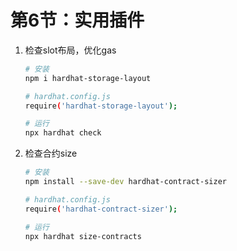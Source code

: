 # 第6节：实用插件



1. 检查slot布局，优化gas

   ```sh
   # 安装
   npm i hardhat-storage-layout
   
   # hardhat.config.js
   require('hardhat-storage-layout');
   
   # 运行
   npx hardhat check
   ```

2. 检查合约size

   ```sh
   # 安装
   npm install --save-dev hardhat-contract-sizer
   
   # hardhat.config.js
   require('hardhat-contract-sizer');
   
   # 运行
   npx hardhat size-contracts
   ```

   